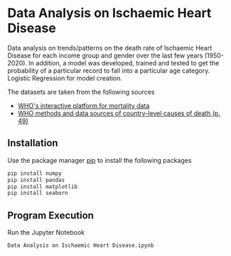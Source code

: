 # Data Analysis on Ischaemic Heart Disease

Data analysis on trends/patterns on the death rate of Ischaemic Heart Disease for each income group and gender over the last few years (1950-2020). In addition, a model was developed, trained and tested to get the probability of a particular record to fall into a particular age category. Logistic Regression for model creation.

The datasets are taken from the following sources
-	[WHO's interactive platform for mortality data](https://platform.who.int/mortality/themes/theme-details/topics/indicator-groups/indicator-group-details/MDB/ischaemic-heart-disease)
-	[WHO methods and data sources of country-level causes of death (p. 49)](https://www.who.int/docs/default-source/gho-documents/global-health-estimates/ghe2019_cod_methods.pdf)


## Installation

Use the package manager [pip](https://pip.pypa.io/en/stable/) to install the following packages
```bash
pip install numpy
pip install pandas
pip install matplotlib
pip install seaborn
```

## Program Execution
Run the Jupyter Notebook
```bash
Data Analysis on Ischaemic Heart Disease.ipynb
```
